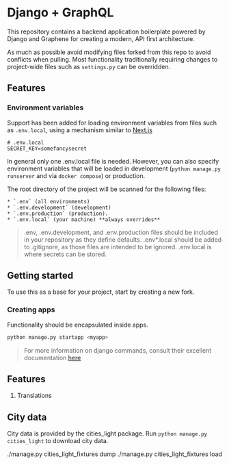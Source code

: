 # Django + GraphQL

This repository contains a backend application boilerplate powered by Django
and Graphene for creating a modern, API first architecture.

As much as possible avoid modifying files forked from this repo to avoid 
conflicts when pulling.  Most functionality traditionally requiring changes
to project-wide files such as `settings.py` can be overridden.

## Features

### Environment variables

Support has been added for loading environment variables from files such as
`.env.local`, using a mechanism similar to 
[Next.js](https://nextjs.org/docs/basic-features/environment-variables)

```dotenv
# .env.local
SECRET_KEY=somefancysecret
```

In general only one .env.local file is needed. However, you can also specify\
environment variables that will be loaded in development
(`python manage.py runserver` and via `docker compose`) or production.

The root directory of the project will be scanned for the following files:

    * `.env` (all environments)
    * `.env.development` (development)
    * `.env.production` (production).
    * `.env.local` (your machine) **always overrides**

> .env, .env.development, and .env.production files should be included in your
> repository as they define defaults. .env*.local should be added to .gitignore, as those files are intended to be ignored. .env.local is where secrets can be stored.

## Getting started

To use this as a base for your project, start by creating a new fork.

### Creating apps

Functionality should be encapsulated inside apps.

```bash
python manage.py startapp <myapp>
```

> For more information on django commands, consult their excellent documentation
> [here](https://docs.djangoproject.com/en/4.1/intro/tutorial01/)


## Features

1. Translations

## City data

City data is provided by the cities_light package. Run 
`python manage.py cities_light` to download city data.

./manage.py cities_light_fixtures dump
./manage.py cities_light_fixtures load
